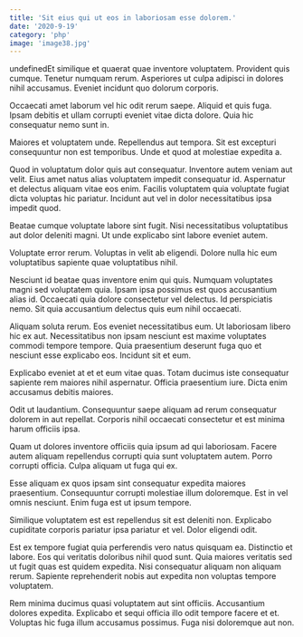 ```yaml
---
title: 'Sit eius qui ut eos in laboriosam esse dolorem.'
date: '2020-9-19'
category: 'php'
image: 'image38.jpg'
---
```


undefinedEt similique et quaerat quae inventore voluptatem. Provident quis cumque. Tenetur numquam rerum. Asperiores ut culpa adipisci in dolores nihil accusamus. Eveniet incidunt quo dolorum corporis.
 Occaecati amet laborum vel hic odit rerum saepe. Aliquid et quis fuga. Ipsam debitis et ullam corrupti eveniet vitae dicta dolore. Quia hic consequatur nemo sunt in.
 Maiores et voluptatem unde. Repellendus aut tempora. Sit est excepturi consequuntur non est temporibus. Unde et quod at molestiae expedita a.

Quod in voluptatum dolor quis aut consequatur. Inventore autem veniam aut velit. Eius amet natus alias voluptatem impedit consequatur id. Aspernatur et delectus aliquam vitae eos enim. Facilis voluptatem quia voluptate fugiat dicta voluptas hic pariatur. Incidunt aut vel in dolor necessitatibus ipsa impedit quod.
 Beatae cumque voluptate labore sint fugit. Nisi necessitatibus voluptatibus aut dolor deleniti magni. Ut unde explicabo sint labore eveniet autem.
 Voluptate error rerum. Voluptas in velit ab eligendi. Dolore nulla hic eum voluptatibus sapiente quae voluptatibus nihil.

Nesciunt id beatae quas inventore enim qui quis. Numquam voluptates magni sed voluptatem quia. Ipsam ipsa possimus est quos accusantium alias id. Occaecati quia dolore consectetur vel delectus. Id perspiciatis nemo. Sit quia accusantium delectus quis eum nihil occaecati.
 Aliquam soluta rerum. Eos eveniet necessitatibus eum. Ut laboriosam libero hic ex aut. Necessitatibus non ipsam nesciunt est maxime voluptates commodi tempore tempore. Quia praesentium deserunt fuga quo et nesciunt esse explicabo eos. Incidunt sit et eum.
 Explicabo eveniet at et et eum vitae quas. Totam ducimus iste consequatur sapiente rem maiores nihil aspernatur. Officia praesentium iure. Dicta enim accusamus debitis maiores.

Odit ut laudantium. Consequuntur saepe aliquam ad rerum consequatur dolorem in aut repellat. Corporis nihil occaecati consectetur et est minima harum officiis ipsa.
 Quam ut dolores inventore officiis quia ipsum ad qui laboriosam. Facere autem aliquam repellendus corrupti quia sunt voluptatem autem. Porro corrupti officia. Culpa aliquam ut fuga qui ex.
 Esse aliquam ex quos ipsam sint consequatur expedita maiores praesentium. Consequuntur corrupti molestiae illum doloremque. Est in vel omnis nesciunt. Enim fuga est ut ipsum tempore.

Similique voluptatem est est repellendus sit est deleniti non. Explicabo cupiditate corporis pariatur ipsa pariatur et vel. Dolor eligendi odit.
 Est ex tempore fugiat quia perferendis vero natus quisquam ea. Distinctio et labore. Eos qui veritatis doloribus nihil quod sunt. Quia maiores veritatis sed ut fugit quas est quidem expedita. Nisi consequatur aliquam non aliquam rerum. Sapiente reprehenderit nobis aut expedita non voluptas tempore voluptatem.
 Rem minima ducimus quasi voluptatem aut sint officiis. Accusantium dolores expedita. Explicabo et sequi officia illo odit tempore facere et et. Voluptas hic fuga illum accusamus possimus. Fuga nisi doloremque aut non.


